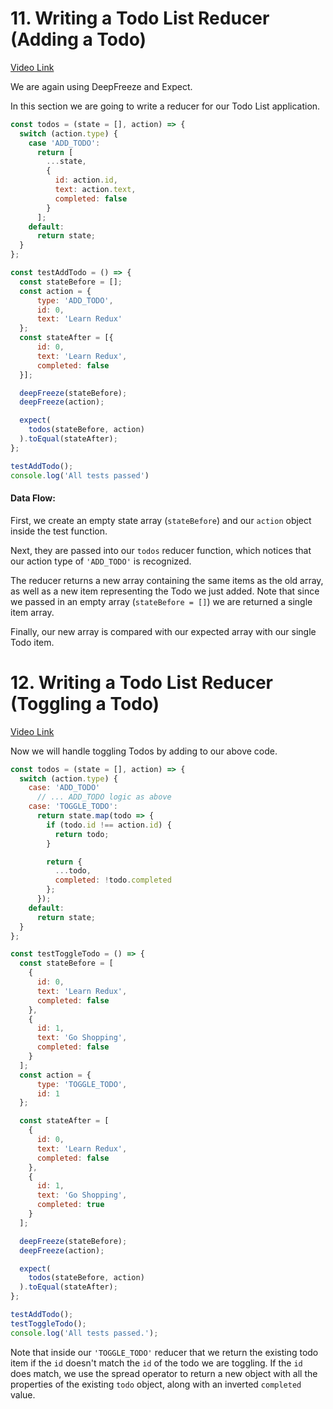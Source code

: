 # 11. Writing a Todo List Reducer (Adding a Todo)
[Video Link](https://egghead.io/lessons/javascript-redux-writing-a-todo-list-reducer-adding-a-todo)

We are again using DeepFreeze and Expect.

In this section we are going to write a reducer for our Todo List application.

```JavaScript
const todos = (state = [], action) => {
  switch (action.type) {
    case 'ADD_TODO':
      return [
        ...state,
        {
          id: action.id,
          text: action.text,
          completed: false
        }
      ];
    default:
      return state;
  }
};

const testAddTodo = () => {
  const stateBefore = [];
  const action = {
      type: 'ADD_TODO',
      id: 0,
      text: 'Learn Redux'
  };
  const stateAfter = [{
      id: 0,
      text: 'Learn Redux',
      completed: false
  }];

  deepFreeze(stateBefore);
  deepFreeze(action);

  expect(
    todos(stateBefore, action)
  ).toEqual(stateAfter);
};

testAddTodo();
console.log('All tests passed')
```

#### Data Flow:
First, we create an empty state array (`stateBefore`) and our `action` object inside the test function. 

Next, they are passed into our `todos` reducer function, which notices that our action type of `'ADD_TODO'` is recognized. 

The reducer returns a new array containing the same items as the old array, as well as a new item representing the Todo we just added. Note that since we passed in an empty array (`stateBefore = []`) we are returned a single item array. 

Finally, our new array is compared with our expected array with our single Todo item. 


# 12. Writing a Todo List Reducer (Toggling a Todo)
[Video Link](https://egghead.io/lessons/javascript-redux-writing-a-todo-list-reducer-toggling-a-todo)

Now we will handle toggling Todos by adding to our above code.

```JavaScript
const todos = (state = [], action) => {
  switch (action.type) {
    case: 'ADD_TODO'
      // ... ADD_TODO logic as above
    case: 'TOGGLE_TODO':
      return state.map(todo => {
        if (todo.id !== action.id) {
          return todo;
        }

        return {
          ...todo,
          completed: !todo.completed
        };
      });
    default:
      return state;
  }
};

const testToggleTodo = () => {
  const stateBefore = [
    {
      id: 0,
      text: 'Learn Redux',
      completed: false
    },
    {
      id: 1,
      text: 'Go Shopping',
      completed: false
    }
  ];
  const action = {
      type: 'TOGGLE_TODO',
      id: 1
  };

  const stateAfter = [
    {
      id: 0,
      text: 'Learn Redux',
      completed: false
    },
    {
      id: 1,
      text: 'Go Shopping',
      completed: true
    }
  ];

  deepFreeze(stateBefore);
  deepFreeze(action);

  expect(
    todos(stateBefore, action)
  ).toEqual(stateAfter);
};

testAddTodo();
testToggleTodo();
console.log('All tests passed.');
```

Note that inside our `'TOGGLE_TODO'` reducer that we return the existing todo item if the `id` doesn't match the `id` of the todo we are toggling. If the `id` does match, we use the spread operator to return a new object with all the properties of the existing `todo` object, along with an inverted `completed` value.
